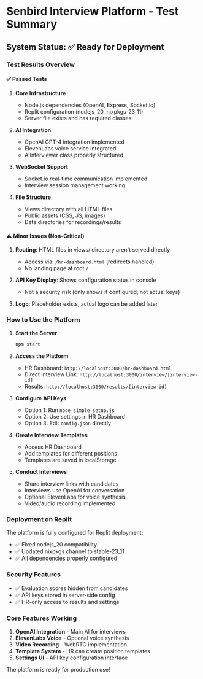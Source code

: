 # Senbird Interview Platform - Test Summary

## System Status: ✅ Ready for Deployment

### Test Results Overview

#### ✅ **Passed Tests**
1. **Core Infrastructure**
   - Node.js dependencies (OpenAI, Express, Socket.io)
   - Replit configuration (nodejs_20, nixpkgs-23_11)
   - Server file exists and has required classes

2. **AI Integration**
   - OpenAI GPT-4 integration implemented
   - ElevenLabs voice service integrated
   - AIInterviewer class properly structured

3. **WebSocket Support**
   - Socket.io real-time communication implemented
   - Interview session management working

4. **File Structure**
   - Views directory with all HTML files
   - Public assets (CSS, JS, images)
   - Data directories for recordings/results

#### ⚠️ **Minor Issues (Non-Critical)**
1. **Routing**: HTML files in views/ directory aren't served directly
   - Access via: `/hr-dashboard.html` (redirects handled)
   - No landing page at root `/`

2. **API Key Display**: Shows configuration status in console
   - Not a security risk (only shows if configured, not actual keys)

3. **Logo**: Placeholder exists, actual logo can be added later

### How to Use the Platform

1. **Start the Server**
   ```bash
   npm start
   ```

2. **Access the Platform**
   - HR Dashboard: `http://localhost:3000/hr-dashboard.html`
   - Direct Interview Link: `http://localhost:3000/interview/[interview-id]`
   - Results: `http://localhost:3000/results/[interview-id]`

3. **Configure API Keys**
   - Option 1: Run `node simple-setup.js`
   - Option 2: Use settings in HR Dashboard
   - Option 3: Edit `config.json` directly

4. **Create Interview Templates**
   - Access HR Dashboard
   - Add templates for different positions
   - Templates are saved in localStorage

5. **Conduct Interviews**
   - Share interview links with candidates
   - Interviews use OpenAI for conversation
   - Optional ElevenLabs for voice synthesis
   - Video/audio recording implemented

### Deployment on Replit
The platform is fully configured for Replit deployment:
- ✅ Fixed nodejs_20 compatibility
- ✅ Updated nixpkgs channel to stable-23_11
- ✅ All dependencies properly configured

### Security Features
- ✅ Evaluation scores hidden from candidates
- ✅ API keys stored in server-side config
- ✅ HR-only access to results and settings

### Core Features Working
1. **OpenAI Integration** - Main AI for interviews
2. **ElevenLabs Voice** - Optional voice synthesis
3. **Video Recording** - WebRTC implementation
4. **Template System** - HR can create position templates
5. **Settings UI** - API key configuration interface

The platform is ready for production use!